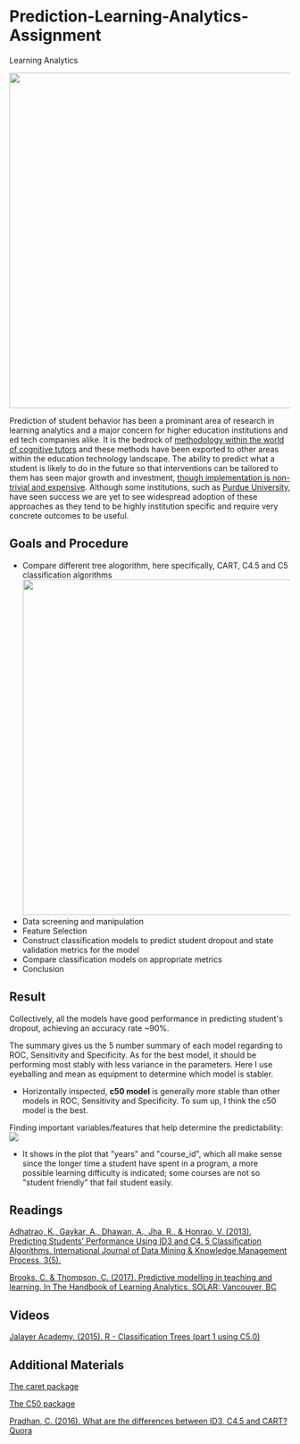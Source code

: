 # Prediction-Learning-Analytics-Assignment
Learning Analytics


<img src="https://i0.wp.com/tommarch.com/wp-content/uploads/2020/01/Data-Analytics.001-1.jpeg?ssl=1" width="600"><br>


Prediction of student behavior has been a prominant area of research in learning analytics and a major concern for higher education institutions and ed tech companies alike. It is the bedrock of [methodology within the world of cognitive tutors](https://solaresearch.org/hla-17/hla17-chapter5/) and these methods have been exported to other areas within the education technology landscape. The ability to predict what a student is likely to do in the future so that interventions can be tailored to them has seen major growth and investment, [though implementation is non-trivial and expensive](https://www.newamerica.org/education-policy/policy-papers/promise-and-peril-predictive-analytics-higher-education/). Although some institutions, such as [Purdue University](https://www.itap.purdue.edu/learning/tools/forecast.html), have seen success we are yet to see widespread adoption of these approaches as they tend to be highly institution specific and require very concrete outcomes to be useful. 

## Goals and Procedure

* Compare different tree alogorithm, here specifically, CART, C4.5 and C5 classification algorithms
<img src="https://qph.fs.quoracdn.net/main-qimg-fd3bd000bb9e904105b73fda2cc028bd-c" width="600"><br>
* Data screening and manipulation
* Feature Selection
* Construct classification models to predict student dropout and state validation metrics for the model
* Compare classification models on appropriate metrics
* Conclusion

## Result
Collectively, all the models have good performance in predicting student's dropout, achieving an accuracy rate ~90%.

The summary gives us the 5 number summary of each model regarding to ROC, Sensitivity and Specificity.
As for the best model, it should be performing most stably with less variance in the parameters. Here I use eyeballing and mean as equipment to determine which model is stabler. 

- Horizontally inspected, **c50 model** is generally more stable than other models in ROC, Sensitivity and Specificity.
To sum up, I think the c50 model is the best.

Finding important variables/features that help determine the predictability:<br>
![](Important_variables.png)<br>

- It shows in the plot that "years" and "course_id", which all make sense since the longer time a student have spent in a program, a more possible learning difficulty is indicated; some courses are not so "student friendly" that fail student easily.


## Readings

[Adhatrao, K., Gaykar, A., Dhawan, A., Jha, R., & Honrao, V. (2013). Predicting Students’ Performance Using ID3 and C4. 5 Classification Algorithms. International Journal of Data Mining & Knowledge Management Process, 3(5).](https://arxiv.org/ftp/arxiv/papers/1310/1310.2071.pdf)

[Brooks, C. & Thompson, C. (2017). Predictive modelling in teaching and learning. In The Handbook of Learning Analytics. SOLAR: Vancouver, BC](https://solaresearch.org/hla-17/hla17-chapter5/)

## Videos

[Jalayer Academy. (2015). R - Classification Trees (part 1 using C5.0)](https://www.youtube.com/watch?v=5NquIfQxpxk)


## Additional Materials

[The caret package](https://topepo.github.io/caret/train-models-by-tag.html)

[The C50 package](https://topepo.github.io/C5.0/)

[Pradhan, C. (2016). What are the differences between ID3, C4.5 and CART? Quora](https://www.quora.com/What-are-the-differences-between-ID3-C4-5-and-CART)



